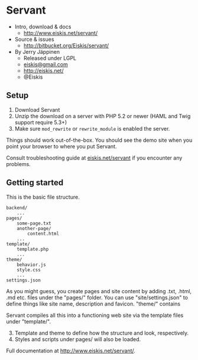 
# Servant

- Intro, download & docs
	- http://www.eiskis.net/servant/
- Source & issues
	- http://bitbucket.org/Eiskis/servant/
- By Jerry Jäppinen
	- Released under LGPL
	- eiskis@gmail.com
	- http://eiskis.net/
	- @Eiskis



## Setup

1. Download Servant
2. Unzip the download on a server with PHP 5.2 or newer (HAML and Twig support require 5.3+)
3. Make sure `mod_rewrite` or `rewrite_module` is enabled the server.

Things should work out-of-the-box. You should see the demo site when you point your browser to where you put Servant.

Consult troubleshooting guide at [eiskis.net/servant](http://www.eiskis.net/servant/) if you encounter any problems.



## Getting started

This is the basic file structure.

	backend/
		...
	pages/
		some-page.txt
		another-page/
			content.html
		...
	template/
		template.php
		...
	theme/
		behavior.js
		style.css
		...
	settings.json

As you might guess, you create pages and site content by adding .txt, .html, .md etc. files under the "pages/" folder. You can use "site/settings.json" to define things like site name, description and favicon. "theme/" contains

Servant compiles all this into a functioning web site via the template files under "template/".

3. Template and theme to define how the structure and look, respectively.
4. Styles and scripts under pages/ will also be loaded.

Full documentation at http://www.eiskis.net/servant/.
